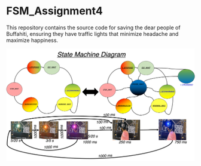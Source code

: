 # FSM_Assignment4

This repository contains the source code for saving the dear people of Buffahiti, ensuring they have traffic lights that minimize headache and maximize happiness. 

![LOGO](./FSM_diagram.png)
